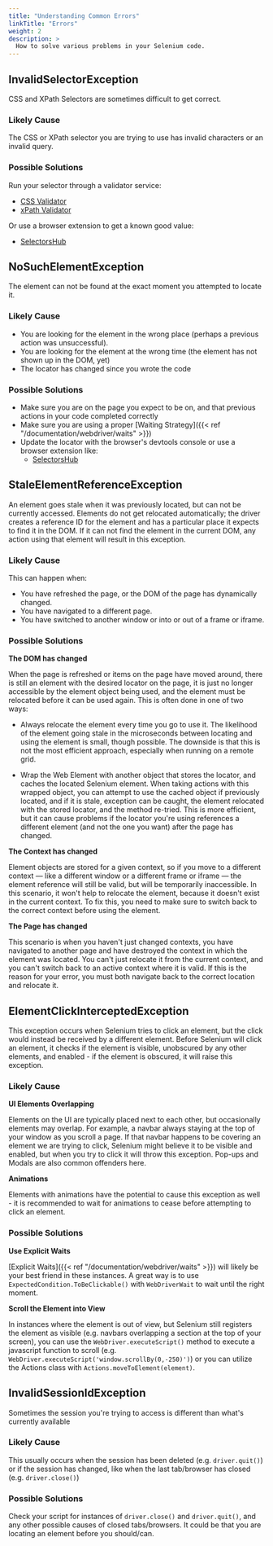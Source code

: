 ```yaml
---
title: "Understanding Common Errors"
linkTitle: "Errors"
weight: 2
description: >
  How to solve various problems in your Selenium code.
---
```


## InvalidSelectorException

CSS and XPath Selectors are sometimes difficult to get correct.

### Likely Cause

The CSS or XPath selector you are trying to use has invalid characters or an invalid query.

### Possible Solutions

Run your selector through a validator service:
* [CSS Validator](http://csslint.net/)
* [xPath Validator](http://www.freeformatter.com/xpath-tester.html)

Or use a browser extension to get a known good value:
* [SelectorsHub](https://selectorshub.com/selectorshub/)

## NoSuchElementException

The element can not be found at the exact moment you attempted to locate it.

### Likely Cause

* You are looking for the element in the wrong place (perhaps a previous action was unsuccessful).
* You are looking for the element at the wrong time (the element has not shown up in the DOM, yet)
* The locator has changed since you wrote the code

### Possible Solutions

* Make sure you are on the page you expect to be on, and that previous actions in your code completed correctly
* Make sure you are using a proper [Waiting Strategy]({{< ref "/documentation/webdriver/waits" >}})
* Update the locator with the browser's devtools console or use a browser extension like:
  * [SelectorsHub](https://selectorshub.com/selectorshub/)

## StaleElementReferenceException 

An element goes stale when it was previously located, but can not be currently accessed.
Elements do not get relocated automatically; the driver creates a reference ID for the element and
has a particular place it expects to find it in the DOM. If it can not find the element
in the current DOM, any action using that element will result in this exception.

### Likely Cause

This can happen when:

* You have refreshed the page, or the DOM of the page has dynamically changed.
* You have navigated to a different page.
* You have switched to another window or into or out of a frame or iframe.

### Possible Solutions

**The DOM has changed**

When the page is refreshed or items on the page have moved around, there is still
an element with the desired locator on the page, it is just no longer accessible
by the element object being used, and the element must be relocated before it can be used again.
This is often done in one of two ways:

* Always relocate the element every time you go to use it. The likelihood of
the element going stale in the microseconds between locating and using the element
is small, though possible. The downside is that this is not the most efficient approach,
especially when running on a remote grid.

* Wrap the Web Element with another object that stores the locator, and caches the
located Selenium element. When taking actions with this wrapped object, you can
attempt to use the cached object if previously located, and if it is stale, exception
can be caught, the element relocated with the stored locator, and the method re-tried.
This is more efficient, but it can cause problems if the locator you're using
references a different element (and not the one you want) after the page has changed.

**The Context has changed**

Element objects are stored for a given context, so if you move to a different context —
like a different window or a different frame or iframe — the element reference will
still be valid, but will be temporarily inaccessible. In this scenario, it won't
help to relocate the element, because it doesn't exist in the current context.
To fix this, you need to make sure to switch back to the correct context before using the element. 

**The Page has changed**

This scenario is when you haven't just changed contexts, you have navigated to another page
and have destroyed the context in which the element was located. 
You can't just relocate it from the current context,
and you can't switch back to an active context where it is valid. If this is the reason
for your error, you must both navigate back to the correct location and relocate it.

## ElementClickInterceptedException

This exception occurs when Selenium tries to click an element, but the click would instead 
be received by a different element. Before Selenium will click an element, it checks if the 
element is visible, unobscured by any other elements, and enabled - if the element is obscured, 
it will raise this exception.

### Likely Cause

**UI Elements Overlapping** 

Elements on the UI are typically placed next to each other, but occasionally elements may overlap. 
For example, a navbar always staying at the top of your window as you scroll a page. If that navbar 
happens to be covering an element we are trying to click, Selenium might believe it to be visible 
and enabled, but when you try to click it will throw this exception. Pop-ups and Modals are also 
common offenders here.

**Animations** 

Elements with animations have the potential to cause this exception as well - it is recommended to 
wait for animations to cease before attempting to click an element.

### Possible Solutions

**Use Explicit Waits** 

[Explicit Waits]({{< ref "/documentation/webdriver/waits" >}}) will likely be your best friend in these instances. 
A great way is to use `ExpectedCondition.ToBeClickable()` with `WebDriverWait` to wait until the right moment.

**Scroll the Element into View** 

In instances where the element is out of view, but Selenium still registers the element as visible 
(e.g. navbars overlapping a section at the top of your screen), you can use the `WebDriver.executeScript()` 
method to execute a javascript function to scroll (e.g. `WebDriver.executeScript('window.scrollBy(0,-250)')`) 
or you can utilize the Actions class with `Actions.moveToElement(element)`.

## InvalidSessionIdException

Sometimes the session you're trying to access is different than what's currently available

### Likely Cause

This usually occurs when the session has been deleted (e.g. `driver.quit()`) or if the session has changed, 
like when the last tab/browser has closed (e.g. `driver.close()`)

### Possible Solutions

Check your script for instances of `driver.close()` and `driver.quit()`, and any other possible causes of closed 
tabs/browsers. It could be that you are locating an element before you should/can.
